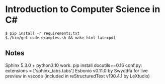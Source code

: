 Introduction to Computer Science in C\#
===========================================

<!-- Build Status
------------- -->

<!-- [![GitHub Pages and Release PDF](https://github.com/LoyolaChicagoBooks/introcs-csharp/actions/workflows/main.yml/badge.svg)](https://github.com/LoyolaChicagoBooks/introcs-csharp/actions/workflows/main.yml) -->

<!-- Viewing and Downloading
--------------------------- -->


<!-- Building the Book
--------------------

More details to follow... -->

```
$ pip install -r requirements.txt
$./bin/get-code-examples.sh && make html latexpdf
```

Notes
-----
Sphinx 5.3.0 + python3.10 work.
pip install docutils==0.16 
conf.py: extensions = ['sphinx_tabs.tabs']
Esbonio v0.11.0 by Swyddfa for live preview in vscode (included in reStructuredText v190.4.1 by LeXtudio)
